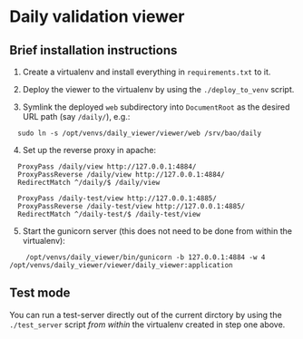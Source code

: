 # Daily validation viewer

## Brief installation instructions

1. Create a virtualenv and install everything in `requirements.txt` to it.

2. Deploy the viewer to the virtualenv by using the `./deploy_to_venv` script.

3. Symlink the deployed `web` subdirectory into `DocumentRoot` as the desired
URL path (say `/daily/`), e.g.:
```
  sudo ln -s /opt/venvs/daily_viewer/viewer/web /srv/bao/daily
```

4. Set up the reverse proxy in apache:
```
  ProxyPass /daily/view http://127.0.0.1:4884/
  ProxyPassReverse /daily/view http://127.0.0.1:4884/
  RedirectMatch ^/daily/$ /daily/view

  ProxyPass /daily-test/view http://127.0.0.1:4885/
  ProxyPassReverse /daily-test/view http://127.0.0.1:4885/
  RedirectMatch ^/daily-test/$ /daily-test/view
```

5. Start the gunicorn server (this does not need to be done from within the
virtualenv):
```
    /opt/venvs/daily_viewer/bin/gunicorn -b 127.0.0.1:4884 -w 4 /opt/venvs/daily_viewer/viewer/daily_viewer:application
```

## Test mode

You can run a test-server directly out of the current dirctory by
using the `./test_server` script _from within_ the virtualenv created in
step one above.
